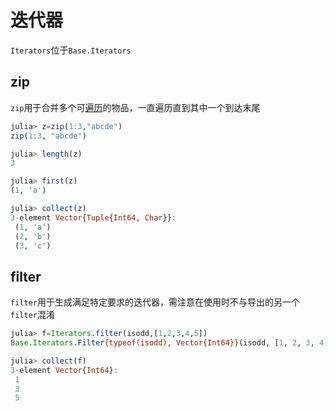 # 迭代器
`Iterators`位于`Base.Iterators`

## zip
`zip`用于合并多个可[遍历](iterate.md)的物品，一直遍历直到其中一个到达末尾
```jl
julia> z=zip(1:3,"abcde")
zip(1:3, "abcde")

julia> length(z)
3

julia> first(z)
(1, 'a')

julia> collect(z)
3-element Vector{Tuple{Int64, Char}}:
 (1, 'a')
 (2, 'b')
 (3, 'c')
```

## filter
`filter`用于生成满足特定要求的迭代器，需注意在使用时不与导出的另一个`filter`混淆
```jl
julia> f=Iterators.filter(isodd,[1,2,3,4,5])
Base.Iterators.Filter{typeof(isodd), Vector{Int64}}(isodd, [1, 2, 3, 4, 5])

julia> collect(f)
3-element Vector{Int64}:
 1
 3
 5
```
